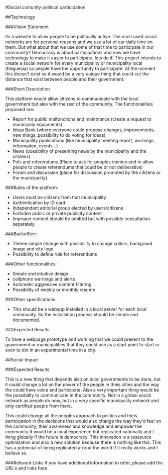 #Social comunity political participation 

##Technology

###Vision Statement

Its a website to allow people to be politically active.
The most used social networks are for personal reasons and we use a lot of our daily time on them. But what about that we use some of that time to participate in our community? Democracy is about participations and now we have technology to make it easier to participate, lets do it!
This project intends to create a social network for every municipality or municipality local (freguesia) so people have the opportunity to participate.
At the moment this doesn't exist so it would be a very unique thing that could cut the distance that exist between people and their government.



###Short Description

This platform would allow citizens to communicate with the local government but also with the rest of the community. The functionalities proposed are:

- Report for public malfunctions and maintnance (create a request to municipaly equipments)
- Ideas Bank (where everyone could propose changes, improvements, new things..possibility to do voting for ideas)
- Municipality publications (like municipality meeting report, warnings, information, events...)
- News (possibility of presenting news by the municipality and the citizens)
- Pols and referendums (Place to ask for peoples opinion and to allow people to create referendums that could be or not deliberative) 
- Forum and discussion (place for discussion promoted by the citizens or the municipality) 


###Rules of the platform:

- Users must be citizens from that municipality
- Authentication by ID card
- Independent editorial group elected by users/citizens
- Forbiden public or private publicity content
- Improper content should be omitted but with possible consultation separately.


###Backoffice:

- Theme simple change with possibility to change collors, backgroud image and city logo
- Possibility to define rule for referendums 


###Other functionalities:

- Simple and intuitive design
- cellphone warnings and alerts
- Automatic aggressive content filtering
- Possibility of weekly or monthly resume


###Other specifications:

- This should be a webapp installed in a local server for each local community. So the installation process should be simple and documented.



###Expected Results

To have a webpage prototype and working that we could present to the government or municipalities that they could use as a start point to start or even to dot in an experimental time in a city.





##Social Impact

###Expected Results

This is a new thing that depends also on local governments to be done, but it could change a lot on the power of the people in theis cities and the way the could have voice and participate. Also a very important thing would be the possibility to communicate in the community. Not in a global social network as people do now, but in a very specific municipality network and only certified people from there.

This could change all the peoples approach to politics and theis participation in the decisions that would also change the way they'd feel on the community, their awareness and knowledge and empower the community 
It would be a local experience but replicated nationally and I thing globally if the future is democracy.
This innovation is a ressource optimization and also a new solution because there is nothing like this. 
This has a potencial of being replicated arroud the world if it really works and I believe so.



###Relevant Links
If you have additional information to refer, please add the URL's and links here.
 

